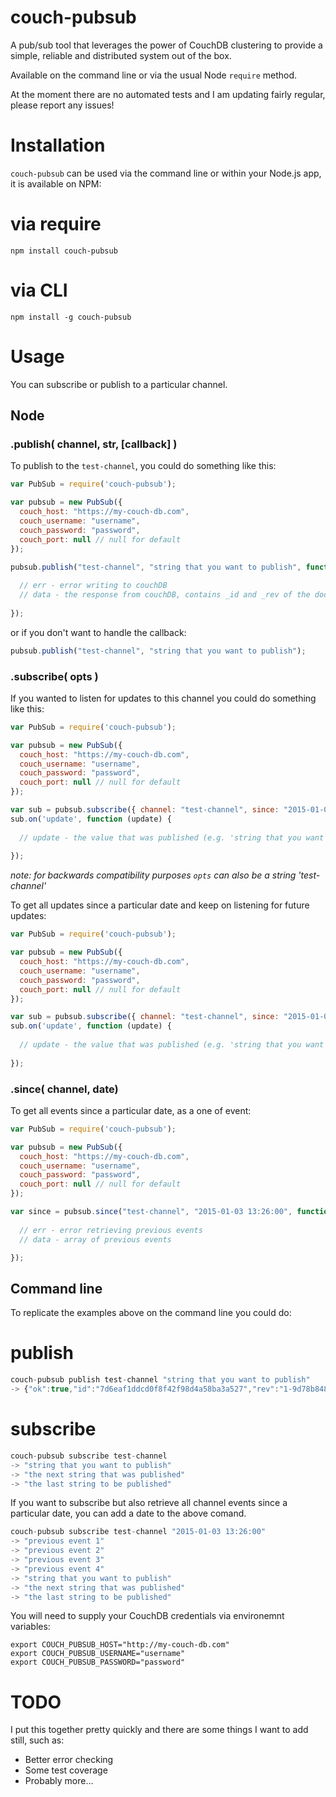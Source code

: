 # couch-pubsub

A pub/sub tool that leverages the power of CouchDB clustering to provide a simple, reliable and distributed system out of the box.

Available on the command line or via the usual Node `require` method.

At the moment there are no automated tests and I am updating fairly regular, please report any issues!

# Installation 

`couch-pubsub` can be used via the command line or within your Node.js app, it is available on NPM:


# via require

```
npm install couch-pubsub
```

# via CLI

```
npm install -g couch-pubsub
```

# Usage

You can subscribe or publish to a particular channel.

## Node

### .publish( channel, str, [callback] )
To publish to the `test-channel`, you could do something like this:

``` js
var PubSub = require('couch-pubsub');

var pubsub = new PubSub({
  couch_host: "https://my-couch-db.com",
  couch_username: "username",
  couch_password: "password",
  couch_port: null // null for default
});

pubsub.publish("test-channel", "string that you want to publish", function(err, data) {
  
  // err - error writing to couchDB
  // data - the response from couchDB, contains _id and _rev of the doc
  
});
```

or if you don't want to handle the callback:

``` js
pubsub.publish("test-channel", "string that you want to publish");
```

### .subscribe( opts )

If you wanted to listen for updates to this channel you could do something like this:

``` js
var PubSub = require('couch-pubsub');

var pubsub = new PubSub({
  couch_host: "https://my-couch-db.com",
  couch_username: "username",
  couch_password: "password",
  couch_port: null // null for default
});

var sub = pubsub.subscribe({ channel: "test-channel", since: "2015-01-03 13:26:00"});
sub.on('update', function (update) {
    
  // update - the value that was published (e.g. 'string that you want to publish' from above')
    
});
```

_note: for backwards compatibility purposes `opts` can also be a string 'test-channel'_

To get all updates since a particular date and keep on listening for future updates:

``` js
var PubSub = require('couch-pubsub');

var pubsub = new PubSub({
  couch_host: "https://my-couch-db.com",
  couch_username: "username",
  couch_password: "password",
  couch_port: null // null for default
});

var sub = pubsub.subscribe({ channel: "test-channel", since: "2015-01-03 13:26:00"});
sub.on('update', function (update) {
    
  // update - the value that was published (e.g. 'string that you want to publish' from above')
    
});
```
### .since( channel, date)

To get all events since a particular date, as a one of event:

``` js
var PubSub = require('couch-pubsub');

var pubsub = new PubSub({
  couch_host: "https://my-couch-db.com",
  couch_username: "username",
  couch_password: "password",
  couch_port: null // null for default
});

var since = pubsub.since("test-channel", "2015-01-03 13:26:00", function(err, data) {
  
  // err - error retrieving previous events
  // data - array of previous events

});
```

## Command line

To replicate the examples above on the command line you could do:

# publish

``` js
couch-pubsub publish test-channel "string that you want to publish"
-> {"ok":true,"id":"7d6eaf1ddcd0f8f42f98d4a58ba3a527","rev":"1-9d78b84800709cf0d8446f2147c74d75"}
```

# subscribe

``` js
couch-pubsub subscribe test-channel
-> "string that you want to publish"
-> "the next string that was published"
-> "the last string to be published"
```

If you want to subscribe but also retrieve all channel events since a particular date, you can add a date to the above comand.

``` js
couch-pubsub subscribe test-channel "2015-01-03 13:26:00"
-> "previous event 1"
-> "previous event 2"
-> "previous event 3"
-> "previous event 4"
-> "string that you want to publish"
-> "the next string that was published"
-> "the last string to be published"
```

You will need to supply your CouchDB credentials via environemnt variables:

```
export COUCH_PUBSUB_HOST="http://my-couch-db.com"
export COUCH_PUBSUB_USERNAME="username"
export COUCH_PUBSUB_PASSWORD="password"
```

# TODO

I put this together pretty quickly and there are some things I want to add still, such as:

* Better error checking
* Some test coverage
* Probably more...